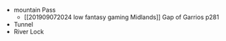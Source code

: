 - mountain Pass
	- [[201909072024 low fantasy gaming Midlands]] Gap of Garrios p281
- Tunnel
- River Lock